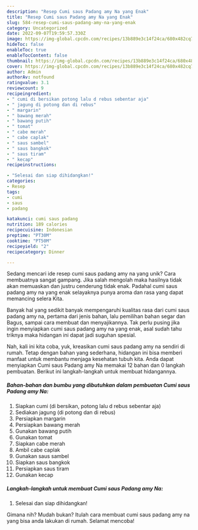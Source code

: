 ```yaml
---
description: "Resep Cumi saus Padang amy Na yang Enak"
title: "Resep Cumi saus Padang amy Na yang Enak"
slug: 584-resep-cumi-saus-padang-amy-na-yang-enak
category: Uncategorized
date: 2022-09-07T19:59:57.330Z
image: https://img-global.cpcdn.com/recipes/13b889e3c14f24ca/680x482cq70/cumi-saus-padang-amy-na-foto-resep-utama.jpg
hideToc: false
enableToc: true
enableTocContent: false
thumbnail: https://img-global.cpcdn.com/recipes/13b889e3c14f24ca/680x482cq70/cumi-saus-padang-amy-na-foto-resep-utama.jpg
cover: https://img-global.cpcdn.com/recipes/13b889e3c14f24ca/680x482cq70/cumi-saus-padang-amy-na-foto-resep-utama.jpg
author: Admin
authorAv: notfound
ratingvalue: 3.1
reviewcount: 9
recipeingredient:
- " cumi di bersikan potong lalu d rebus sebentar aja"
- " jagung di potong dan di rebus"
- " margarin"
- " bawang merah"
- " bawang putih"
- " tomat"
- " cabe merah"
- " cabe caplak"
- " saus sambel"
- " saus bangkok"
- " saus tiram"
- " kecap"
recipeinstructions:

- "Selesai dan siap dihidangkan!"
categories:
- Resep
tags:
- cumi
- saus
- padang

katakunci: cumi saus padang 
nutrition: 189 calories
recipecuisine: Indonesian
preptime: "PT30M"
cooktime: "PT50M"
recipeyield: "2"
recipecategory: Dinner

---
```





Sedang mencari ide resep cumi saus padang amy na yang unik? Cara membuatnya sangat gampang. Jika salah mengolah maka hasilnya tidak akan memuaskan dan justru cenderung tidak enak. Padahal cumi saus padang amy na yang enak selayaknya punya aroma dan rasa yang dapat memancing selera Kita.





Banyak hal yang sedikit banyak mempengaruhi kualitas rasa dari cumi saus padang amy na, pertama dari jenis bahan, lalu pemilihan bahan segar dan Bagus, sampai cara membuat dan menyajikannya. Tak perlu pusing jika ingin menyiapkan cumi saus padang amy na yang enak,      asal sudah tahu triknya maka hidangan ini dapat jadi suguhan spesial.





















Nah, kali ini kita coba, yuk, kreasikan cumi saus padang amy na sendiri di rumah. Tetap dengan bahan yang sederhana, hidangan ini bisa memberi manfaat untuk membantu menjaga kesehatan tubuh kita. Anda dapat menyiapkan Cumi saus Padang amy Na memakai 12 bahan dan 0 langkah pembuatan. Berikut ini langkah-langkah untuk membuat hidangannya.

<!--inarticleads1-->

##### Bahan-bahan dan bumbu yang dibutuhkan dalam pembuatan Cumi saus Padang amy Na:

1. Siapkan  cumi (di bersikan, potong lalu d rebus sebentar aja)
1. Sediakan  jagung (di potong dan di rebus)
1. Persiapkan  margarin
1. Persiapkan  bawang merah
1. Gunakan  bawang putih
1. Gunakan  tomat
1. Siapkan  cabe merah
1. Ambil  cabe caplak
1. Gunakan  saus sambel
1. Siapkan  saus bangkok
1. Persiapkan  saus tiram
1. Gunakan  kecap




<!--inarticleads2-->

##### Langkah-langkah untuk membuat Cumi saus Padang amy Na:


1. Selesai dan siap dihidangkan!



Gimana nih? Mudah bukan? Itulah cara membuat cumi saus padang amy na yang bisa anda lakukan di rumah. Selamat mencoba!

